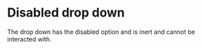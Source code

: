 # Disabled drop down

The drop down has the disabled option and is inert and cannot be interacted with.
